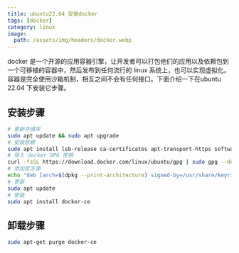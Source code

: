 ```yaml
---
title: ubuntu22.04 安装docker
tags: [docker]
category: linux
image:
  path: /assets/img/headers/docker.webp
---
```


docker 是一个开源的应用容器引擎，让开发者可以打包他们的应用以及依赖包到一个可移植的容器中，然后发布到任何流行的 linux 系统上，也可以实现虚拟化。容器是完全使用沙箱机制，相互之间不会有任何接口。下面介绍一下在ubuntu 22.04 下安装它步骤。

## 安装步骤

```bash
# 更新存储库
sudo apt update && sudo apt upgrade
# 安装依赖
sudo apt install lsb-release ca-certificates apt-transport-https software-properties-common -y
# 导入 docker GPG 密钥
curl -fsSL https://download.docker.com/linux/ubuntu/gpg | sudo gpg --dearmor -o /usr/share/keyrings/docker-archive-keyring.gpg
# 添加官方源
echo "deb [arch=$(dpkg --print-architecture) signed-by=/usr/share/keyrings/docker-archive-keyring.gpg] https://download.docker.com/linux/ubuntu $(lsb_release -cs) stable" | sudo tee /etc/apt/sources.list.d/docker.list > /dev/null
# 更新
sudo apt update
# 安装
sudo apt install docker-ce

```
## 卸载步骤

```bash
sudo apt-get purge docker-ce
```